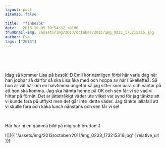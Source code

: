 ```yaml
---
layout: post
sitemap: false

title:  "finbesök"
date:   2013-10-09 10:54:32 +0100
thumbnail-img: /assets/img/2013/october/2011/img_0233_173215316.jpg
author: Eva
tags: ["2013"]
---
```








 




 






Idag så kommer Lisa på besök!:D Emil kör nämligen förbi här varje dag när han jobbar så därför så ska Lisa åka med och hoppa av här i Skellefteå. Så hon är väl här om en halvtimma ungefär så jag sitter som bara och väntar på att hon ska komma. Jag ska hämta henne på OK och sen får vi se vad vi hittar på förnåt. Det är jättetråkigt väder ute vilket var synd för jag tänkte att vi kunde fara på utflykt men det går inte  detta väder. Jag tänkte iallafall att vi skulle fara och käka lunch nånstans och sen får vi se!




 




Här har ni en gamma bild på mig och bruttan!:)

![]({{ '/assets/img/2013/october/2011/img_0233_173215316.jpg'  | relative_url }})

